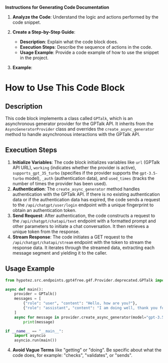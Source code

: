 **Instructions for Generating Code Documentation**

1. **Analyze the Code**: Understand the logic and actions performed by the code snippet.

2. **Create a Step-by-Step Guide**:
    - **Description**: Explain what the code block does.
    - **Execution Steps**: Describe the sequence of actions in the code.
    - **Usage Example**: Provide a code example of how to use the snippet in the project.

3. **Example**:

How to Use This Code Block
=========================================================================================

Description
-------------------------
This code block implements a class called `GPTalk`, which is an asynchronous generator provider for the GPTalk API. It inherits from the `AsyncGeneratorProvider` class and overrides the `create_async_generator` method to handle asynchronous interactions with the GPTalk API.

Execution Steps
-------------------------
1. **Initialize Variables**: The code block initializes variables like `url` (GPTalk API URL), `working` (indicates whether the provider is active), `supports_gpt_35_turbo` (specifies if the provider supports the `gpt-3.5-turbo` model), `_auth` (authentication data), and `used_times` (tracks the number of times the provider has been used).
2. **Authentication**: The `create_async_generator` method handles authentication with the GPTalk API. If there is no existing authentication data or if the authentication data has expired, the code sends a request to the `/api/chatgpt/user/login` endpoint with a unique fingerprint to obtain an authentication token.
3. **Send Request**: After authentication, the code constructs a request to the `/api/chatgpt/chatapi/text` endpoint with a formatted prompt and other parameters to initiate a chat conversation. It then retrieves a unique token from the response.
4. **Stream Response**: The code initiates a GET request to the `/api/chatgpt/chatapi/stream` endpoint with the token to stream the response data. It iterates through the streamed data, extracting each message segment and yielding it to the caller.

Usage Example
-------------------------

```python
from hypotez.src.endpoints.gpt4free.g4f.Provider.deprecated.GPTalk import GPTalk

async def main():
    provider = GPTalk()
    messages = [
        {"role": "user", "content": "Hello, how are you?"},
        {"role": "assistant", "content": "I am doing well, thank you for asking!"}
    ]
    async for message in provider.create_async_generator(model="gpt-3.5-turbo", messages=messages):
        print(message)

if __name__ == "__main__":
    import asyncio
    asyncio.run(main())
```

4. **Avoid Vague Terms** like "getting" or "doing". Be specific about what the code does, for example: "checks", "validates", or "sends".
